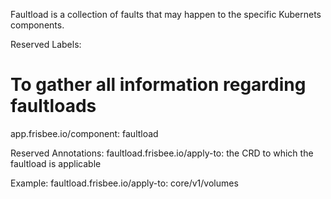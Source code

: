 Faultload is a collection of faults that may happen to the specific Kubernets components.


Reserved Labels:
  # To gather all information regarding faultloads
  app.frisbee.io/component: faultload

Reserved Annotations:
  faultload.frisbee.io/apply-to: the CRD to which the faultload is applicable

  Example:     faultload.frisbee.io/apply-to: core/v1/volumes

